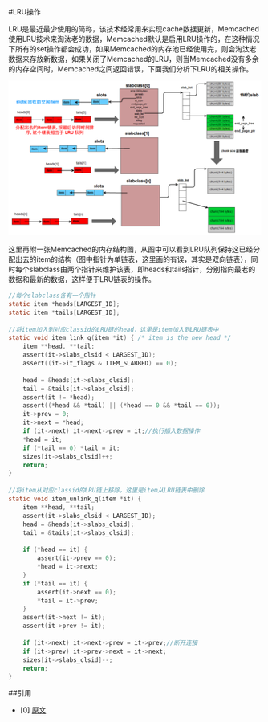 #LRU操作

LRU是最近最少使用的简称，该技术经常用来实现cache数据更新，Memcached使用LRU技术来淘汰老的数据，Memcached默认是启用LRU操作的，在这种情况下所有的set操作都会成功，如果Memcached的内存池已经使用完，则会淘汰老数据来存放新数据，如果关闭了Memcached的LRU，则当Memcached没有多余的内存空间时，Memcached之间返回错误，下面我们分析下LRU的相关操作。

![](img/3d879c0f-7cff-382c-846d-cb221a866226.png)

这里再附一张Memcached的内存结构图，从图中可以看到LRU队列保持这已经分配出去的item的结构（图中指针为单链表，这里画的有误，其实是双向链表），同时每个slabclass由两个指针来维护该表，即heads和tails指针，分别指向最老的数据和最新的数据，这样便于LRU链表的操作。

```c
//每个slabclass各有一个指针
static item *heads[LARGEST_ID];
static item *tails[LARGEST_ID];

//将item加入到对应classid的LRU链的head，这里是item加入到LRU链表中
static void item_link_q(item *it) { /* item is the new head */
    item **head, **tail;
    assert(it->slabs_clsid < LARGEST_ID);
    assert((it->it_flags & ITEM_SLABBED) == 0);

    head = &heads[it->slabs_clsid];
    tail = &tails[it->slabs_clsid];
    assert(it != *head);
    assert((*head && *tail) || (*head == 0 && *tail == 0));
    it->prev = 0;
    it->next = *head;
    if (it->next) it->next->prev = it;//执行插入数据操作
    *head = it;
    if (*tail == 0) *tail = it;
    sizes[it->slabs_clsid]++;
    return;
}

//将item从对应classid的LRU链上移除，这里是item从LRU链表中删除
static void item_unlink_q(item *it) {
    item **head, **tail;
    assert(it->slabs_clsid < LARGEST_ID);
    head = &heads[it->slabs_clsid];
    tail = &tails[it->slabs_clsid];

    if (*head == it) {
        assert(it->prev == 0);
        *head = it->next;
    }
    if (*tail == it) {
        assert(it->next == 0);
        *tail = it->prev;
    }
    assert(it->next != it);
    assert(it->prev != it);

    if (it->next) it->next->prev = it->prev;//断开连接
    if (it->prev) it->prev->next = it->next;
    sizes[it->slabs_clsid]--;
    return;
}
```

##引用

- [0] [原文](http://blog.csdn.net/lcli2009/article/details/22095251)